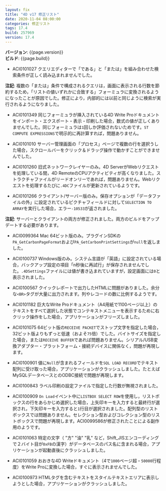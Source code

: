 ```yaml
---
layout: fix
title: "4D v17 修正リスト"
date: 2020-11-04 08:00:00
categories: 修正リスト
tags: 17.4  
build: 257969
version: 17.4
---
```


**バージョン**: {{page.version}}  
**ビルド**: {{page.build}} 

* ACI0101027 クエリエディターで「である」と「または」を組み合わせた検索条件が正しく読み込まれませんでした。

**注記**: 複数の「または」条件で構成されるクエリは，画面に表示される行数を節約するため，「リストの値いずれかに合致する」フォーミュラに変換されるようになったことが原因でした。修正により，内部的には以前と同じように検索が実行されるようになりました。

* ACI0101349 同じフォーミュラが挿入されている4D Write Proドキュメントをインポート・エクスポート・表示・印刷した場合，数式の値が正しくありませんでした。同じフォーミュラは``1``回しか評価されないためです。``ST COMPUTE EXPRESSIONS``で明示的に再計算すれば，問題ありません。

* ACI0101010 サーバー管理画面の「プロセス」ページで複数の行を選択うした場合，スクロールバーをクリック＆ドラッグ操作で動かすことができませんでした。

* ACI0101260 旧式ネットワークレイヤーのみ。4D ServerがWebリクエストを処理している間，4D RemoteのCPUアクティビティが高くなりました。ストラクチャファイルがリードオンリーであれば，問題ありません。Webリクエストを処理するたびに``.4DC``ファイルが更新されているようです。

* ACI0101266 クライアント/サーバー版のみ。保存オプションが「データファイルの外」に設定されているピクチャフィールドに対して``SELECTION TO ARRAY``を実行した場合，エラー``-10533``が返されました。

**注記**: サーバーとクライアントの両方が修正されました。両方のビルドをアップデートする必要があります。

* ACI0099364 Mac 64ビット版のみ。プラグインSDKの``PA_GetCarbonPageFormat``および``PA_GetCarbonPrintSettings``が``null``を返しました。

* ACI0100737 Windows版のみ。システム言語が「英語」に設定されている場合，バックアップ設定の項目「n秒後に再試行」が保存されませんでした。``.4DSettings``ファイルには値が書き込まれていますが，設定画面には``0``と表示されました。

* ACI0100567 クイックレポートで出力したHTMLに問題がありました。余分な``<BR>``タグが大量に出力されます。列やレコードの数に比例するようです。

* ACI0101182 巨大なWrite Proドキュメント（A4用紙で1100ページ以上）のテキストをすべて選択した状態でコンテキストメニューを表示するために右クリック操作をした場合，アプリケーションがフリーズしました。

* ACI0101075 64ビット版の``RECEIVE PACKET``でストップ文字を指定した場合，32ビット版よりもずっと低速（およそ``75``倍）でした。バイトサイズを指定した場合，または``RECEIVE BUFFER``であれば問題ありません。シリアル/USB変換アダプター・プラットフォーム・接続デバイスに関係なく，問題が再現します。

* ACI0100901 値に``Null``が含まれるフィールドを``SQL LOAD RECORD``でテキスト配列に受け取った場合，アプリケーションがクラッシュしました。たとえばMySQLデータベースとのODBC接続で問題が再現します。

* ACI0100843 ラベル印刷の設定ファイルで指定した行数が無視されました。

* ACI0100909 ``On Load``イベント中に``LISTBOX SELECT ROW``を使用し，リストボックスの行をあらかじめ選択した場合，上矢印キーを入力すると最終行が選択され，下矢印キーを入力すると``1``行目が選択されました。配列型のリストボックスでは問題ありません。セレクション型およびコレクション型のリストボックスで問題が再現します。ACI0099586が修正されたことによる副作用のようです。

* ACI0101063 特定の文字（ "方" "油" "乳" など，Shift_JISエンコーディングで２バイト目が``0xFB``の漢字）がデータベースのパス名に含まれる場合，アプリケーションが起動直後にクラッシュしました。

* ACI0101059 おおきな4D Writeドキュメント（4で``1000``ページ超・``50000``行程度）をWrite Proに変換した場合，すぐに表示されませんでした。

* ACI0100973 HTMLタグを含むテキストをスタイルテキストエリアに表示しようとした場合，アプリケーションがクラッシュしました。
